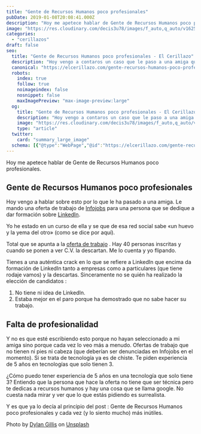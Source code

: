 ```yaml
---
title: "Gente de Recursos Humanos poco profesionales"
pubDate: 2019-01-08T20:08:41.000Z
description: "Hoy me apetece hablar de Gente de Recursos Humanos poco profesionales."
image: "https://res.cloudinary.com/decis3u78/images/f_auto,q_auto/v1625696490/gente-recursos-humanos-poco-profesional_9206b809/gente-recursos-humanos-poco-profesional_9206b809.jpg?_i=AA"
categories:
  - "cerillazos"
draft: false
seo:
  title: "Gente de Recursos Humanos poco profesionales - El Cerillazo"
  description: "Hoy vengo a contaros un caso que le paso a una amiga que demuestra que cada vez hay más Gente de Recursos Humanos poco profesionales."
  canonical: "https://elcerillazo.com/gente-recursos-humanos-poco-profesionales/"
  robots:
    index: true
    follow: true
    noimageindex: false
    nosnippet: false
    maxImagePreview: "max-image-preview:large"
  og:
    title: "Gente de Recursos Humanos poco profesionales - El Cerillazo"
    description: "Hoy vengo a contaros un caso que le paso a una amiga que demuestra que cada vez hay más Gente de Recursos Humanos poco profesionales."
    image: "https://res.cloudinary.com/decis3u78/images/f_auto,q_auto/v1625696490/gente-recursos-humanos-poco-profesional_9206b809/gente-recursos-humanos-poco-profesional_9206b809.jpg?_i=AA"
    type: "article"
  twitter:
    card: "summary_large_image"
  schema: [{"@type":"WebPage","@id":"https://elcerillazo.com/gente-recursos-humanos-poco-profesionales/","url":"https://elcerillazo.com/gente-recursos-humanos-poco-profesionales/","name":"Gente de Recursos Humanos poco profesionales - El Cerillazo","isPartOf":{"@id":"https://elcerillazo.com/#website"},"primaryImageOfPage":{"@id":"https://elcerillazo.com/gente-recursos-humanos-poco-profesionales/#primaryimage"},"image":{"@id":"https://elcerillazo.com/gente-recursos-humanos-poco-profesionales/#primaryimage"},"thumbnailUrl":"https://res.cloudinary.com/decis3u78/images/f_auto,q_auto/v1625696490/gente-recursos-humanos-poco-profesional_9206b809/gente-recursos-humanos-poco-profesional_9206b809.jpg?_i=AA","datePublished":"2019-01-08T21:08:41+00:00","dateModified":"2019-01-08T21:08:49+00:00","author":{"@id":"https://elcerillazo.com/#/schema/person/368d5b496aeaf077b307f248a72abcd9"},"description":"Hoy vengo a contaros un caso que le paso a una amiga que demuestra que cada vez hay más Gente de Recursos Humanos poco profesionales.","breadcrumb":{"@id":"https://elcerillazo.com/gente-recursos-humanos-poco-profesionales/#breadcrumb"},"inLanguage":"es","potentialAction":[{"@type":"ReadAction","target":["https://elcerillazo.com/gente-recursos-humanos-poco-profesionales/"]}]},{"@type":"ImageObject","inLanguage":"es","@id":"https://elcerillazo.com/gente-recursos-humanos-poco-profesionales/#primaryimage","url":"https://res.cloudinary.com/decis3u78/images/f_auto,q_auto/v1625696490/gente-recursos-humanos-poco-profesional_9206b809/gente-recursos-humanos-poco-profesional_9206b809.jpg?_i=AA","contentUrl":"https://res.cloudinary.com/decis3u78/images/f_auto,q_auto/v1625696490/gente-recursos-humanos-poco-profesional_9206b809/gente-recursos-humanos-poco-profesional_9206b809.jpg?_i=AA","width":1024,"height":683,"caption":"Gente de Recursos Humanos poco profesional"},{"@type":"BreadcrumbList","@id":"https://elcerillazo.com/gente-recursos-humanos-poco-profesionales/#breadcrumb","itemListElement":[{"@type":"ListItem","position":1,"name":"Portada","item":"https://elcerillazo.com/"},{"@type":"ListItem","position":2,"name":"Gente de Recursos Humanos poco profesionales"}]},{"@type":"WebSite","@id":"https://elcerillazo.com/#website","url":"https://elcerillazo.com/","name":"El Cerillazo","description":"De pequeño hacía hogueras y jugaba con cerillas","potentialAction":[{"@type":"SearchAction","target":{"@type":"EntryPoint","urlTemplate":"https://elcerillazo.com/?s={search_term_string}"},"query-input":{"@type":"PropertyValueSpecification","valueRequired":true,"valueName":"search_term_string"}}],"inLanguage":"es"},{"@type":"Person","@id":"https://elcerillazo.com/#/schema/person/368d5b496aeaf077b307f248a72abcd9","name":"montywp","url":"https://elcerillazo.com/author/montywp/"}]
---
```


Hoy me apetece hablar de Gente de Recursos Humanos poco profesionales.

## Gente de Recursos Humanos poco profesionales

Hoy vengo a hablar sobre esto por lo que le ha pasado a una amiga. Le mando una oferta de trabajo de [Infojobs](https://www.infojobs.net/) para una persona que se dedique a dar formación sobre [LinkedIn](https://www.linkedin.com/feed/).

Yo he estado en un curso de ella y se que de esa red social sabe «un huevo y la yema del otro» (como se dice por aquí).

Total que se apunta a la [oferta de trabajo](https://elcerillazo.com/la-entrevista-de-trabajo-no-es-leyenda/) . Hay 40 personas inscritas y cuando se ponen a ver C.V. la descartan. Me lo cuenta y yo flipando.

Tienes a una auténtica crack en lo que se refiere a LinkedIn que encima da formación de LinkedIn tanto a empresas como a particulares (que tiene rodaje vamos) y la descartas. Sinceramente no se quién ha realizado la elección de candidatos :

1.  No tiene ni idea de LinkedIn.
2.  Estaba mejor en el paro porque ha demostrado que no sabe hacer su trabajo.

## Falta de profesionalidad

Y no es que esté escribiendo esto porque no hayan seleccionado a mi amiga sino porque cada vez lo veo más a menudo. Ofertas de trabajo que no tienen ni pies ni cabeza (que deberían ser denunciadas en Infojobs en el momento). Si se trata de tecnología ya es de chiste. Te piden experiencia de 5 años en tecnologías que solo tienen 3.

¿Cómo puedo tener experiencia de 5 años en una tecnología que solo tiene 3? Entiendo que la persona que hace la oferta no tiene que ser técnica pero te dedicas a recursos humanos y hay una cosa que se llama google. No cuesta nada mirar y ver que lo que estás pidiendo es surrealista.

Y es que ya lo decía al principio del post : Gente de Recursos Humanos poco profesionales y cada vez (y lo siento mucho) más inútiles.

Photo by [Dylan Gillis](https://unsplash.com/photos/KdeqA3aTnBY?utm_source=unsplash&utm_medium=referral&utm_content=creditCopyText) on [Unsplash](https://unsplash.com/search/photos/work?utm_source=unsplash&utm_medium=referral&utm_content=creditCopyText)